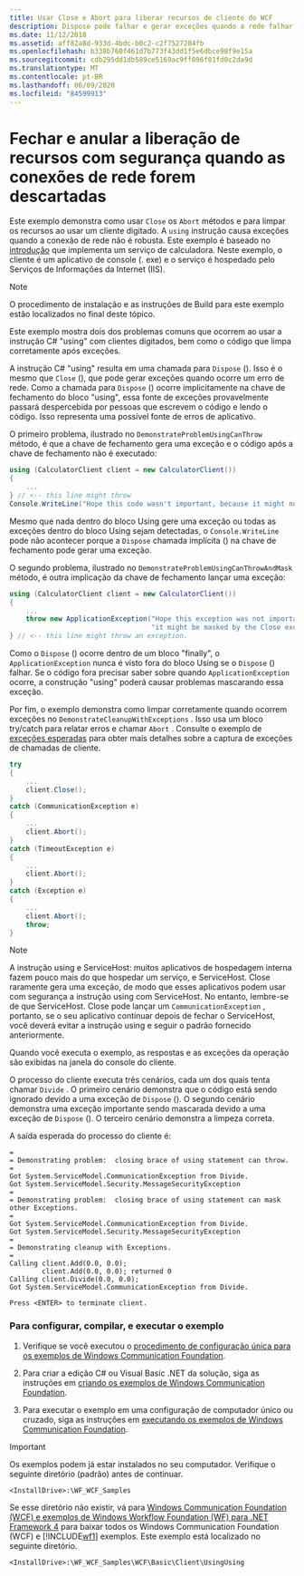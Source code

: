 ```yaml
---
title: Usar Close e Abort para liberar recursos de cliente do WCF
description: Dispose pode falhar e gerar exceções quando a rede falhar. Isso pode causar comportamento indesejado. Em vez disso, use fechar e anular para liberar recursos do cliente quando a rede tiver falhado.
ms.date: 11/12/2018
ms.assetid: aff82a8d-933d-4bdc-b0c2-c2f7527204fb
ms.openlocfilehash: b338b760f461d7b773f43dd1f5e6dbce98f9e15a
ms.sourcegitcommit: cdb295dd1db589ce5169ac9ff096f01fd0c2da9d
ms.translationtype: MT
ms.contentlocale: pt-BR
ms.lasthandoff: 06/09/2020
ms.locfileid: "84599913"
---
```

# <a name="close-and-abort-release-resources-safely-when-network-connections-have-dropped"></a>Fechar e anular a liberação de recursos com segurança quando as conexões de rede forem descartadas

Este exemplo demonstra como usar `Close` os `Abort` métodos e para limpar os recursos ao usar um cliente digitado. A `using` instrução causa exceções quando a conexão de rede não é robusta. Este exemplo é baseado no [introdução](getting-started-sample.md) que implementa um serviço de calculadora. Neste exemplo, o cliente é um aplicativo de console (. exe) e o serviço é hospedado pelo Serviços de Informações da Internet (IIS).

> [!NOTE]
> O procedimento de instalação e as instruções de Build para este exemplo estão localizados no final deste tópico.

Este exemplo mostra dois dos problemas comuns que ocorrem ao usar a instrução C# "using" com clientes digitados, bem como o código que limpa corretamente após exceções.

A instrução C# "using" resulta em uma chamada para `Dispose` (). Isso é o mesmo que `Close` (), que pode gerar exceções quando ocorre um erro de rede. Como a chamada para `Dispose` () ocorre implicitamente na chave de fechamento do bloco "using", essa fonte de exceções provavelmente passará despercebida por pessoas que escrevem o código e lendo o código. Isso representa uma possível fonte de erros de aplicativo.

O primeiro problema, ilustrado no `DemonstrateProblemUsingCanThrow` método, é que a chave de fechamento gera uma exceção e o código após a chave de fechamento não é executado:

```csharp
using (CalculatorClient client = new CalculatorClient())
{
    ...
} // <-- this line might throw
Console.WriteLine("Hope this code wasn't important, because it might not happen.");
```

Mesmo que nada dentro do bloco Using gere uma exceção ou todas as exceções dentro do bloco Using sejam detectadas, o `Console.WriteLine` pode não acontecer porque a `Dispose` chamada implícita () na chave de fechamento pode gerar uma exceção.

O segundo problema, ilustrado no `DemonstrateProblemUsingCanThrowAndMask` método, é outra implicação da chave de fechamento lançar uma exceção:

```csharp
using (CalculatorClient client = new CalculatorClient())
{
    ...
    throw new ApplicationException("Hope this exception was not important, because "+
                                   "it might be masked by the Close exception.");
} // <-- this line might throw an exception.
```

Como o `Dispose` () ocorre dentro de um bloco "finally", o `ApplicationException` nunca é visto fora do bloco Using se o `Dispose` () falhar. Se o código fora precisar saber sobre quando `ApplicationException` ocorre, a construção "using" poderá causar problemas mascarando essa exceção.

Por fim, o exemplo demonstra como limpar corretamente quando ocorrem exceções no `DemonstrateCleanupWithExceptions` . Isso usa um bloco try/catch para relatar erros e chamar `Abort` . Consulte o exemplo de [exceções esperadas](expected-exceptions.md) para obter mais detalhes sobre a captura de exceções de chamadas de cliente.

```csharp
try
{
    ...
    client.Close();
}
catch (CommunicationException e)
{
    ...
    client.Abort();
}
catch (TimeoutException e)
{
    ...
    client.Abort();
}
catch (Exception e)
{
    ...
    client.Abort();
    throw;
}
```

> [!NOTE]
> A instrução using e ServiceHost: muitos aplicativos de hospedagem interna fazem pouco mais do que hospedar um serviço, e ServiceHost. Close raramente gera uma exceção, de modo que esses aplicativos podem usar com segurança a instrução using com ServiceHost. No entanto, lembre-se de que ServiceHost. Close pode lançar um `CommunicationException` , portanto, se o seu aplicativo continuar depois de fechar o ServiceHost, você deverá evitar a instrução using e seguir o padrão fornecido anteriormente.

Quando você executa o exemplo, as respostas e as exceções da operação são exibidas na janela do console do cliente.

O processo do cliente executa três cenários, cada um dos quais tenta chamar `Divide` . O primeiro cenário demonstra que o código está sendo ignorado devido a uma exceção de `Dispose` (). O segundo cenário demonstra uma exceção importante sendo mascarada devido a uma exceção de `Dispose` (). O terceiro cenário demonstra a limpeza correta.

A saída esperada do processo do cliente é:

```console
=
= Demonstrating problem:  closing brace of using statement can throw.
=
Got System.ServiceModel.CommunicationException from Divide.
Got System.ServiceModel.Security.MessageSecurityException
=
= Demonstrating problem:  closing brace of using statement can mask other Exceptions.
=
Got System.ServiceModel.CommunicationException from Divide.
Got System.ServiceModel.Security.MessageSecurityException
=
= Demonstrating cleanup with Exceptions.
=
Calling client.Add(0.0, 0.0);
        client.Add(0.0, 0.0); returned 0
Calling client.Divide(0.0, 0.0);
Got System.ServiceModel.CommunicationException from Divide.

Press <ENTER> to terminate client.
```

### <a name="to-set-up-build-and-run-the-sample"></a>Para configurar, compilar, e executar o exemplo

1. Verifique se você executou o [procedimento de configuração única para os exemplos de Windows Communication Foundation](one-time-setup-procedure-for-the-wcf-samples.md).

2. Para criar a edição C# ou Visual Basic .NET da solução, siga as instruções em [criando os exemplos de Windows Communication Foundation](building-the-samples.md).

3. Para executar o exemplo em uma configuração de computador único ou cruzado, siga as instruções em [executando os exemplos de Windows Communication Foundation](running-the-samples.md).

> [!IMPORTANT]
> Os exemplos podem já estar instalados no seu computador. Verifique o seguinte diretório (padrão) antes de continuar.
>
> `<InstallDrive>:\WF_WCF_Samples`
>
> Se esse diretório não existir, vá para [Windows Communication Foundation (WCF) e exemplos de Windows Workflow Foundation (WF) para .NET Framework 4](https://www.microsoft.com/download/details.aspx?id=21459) para baixar todos os Windows Communication Foundation (WCF) e [!INCLUDE[wf1](../../../../includes/wf1-md.md)] exemplos. Este exemplo está localizado no seguinte diretório.
>
> `<InstallDrive>:\WF_WCF_Samples\WCF\Basic\Client\UsingUsing`
